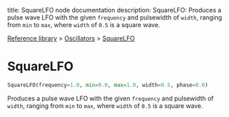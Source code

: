 title: SquareLFO node documentation
description: SquareLFO: Produces a pulse wave LFO with the given `frequency` and pulsewidth of `width`, ranging from `min` to `max`, where `width` of `0.5` is a square wave.

[Reference library](../../index.md) > [Oscillators](../index.md) > [SquareLFO](index.md)

# SquareLFO

```python
SquareLFO(frequency=1.0, min=0.0, max=1.0, width=0.5, phase=0.0)
```

Produces a pulse wave LFO with the given `frequency` and pulsewidth of `width`, ranging from `min` to `max`, where `width` of `0.5` is a square wave.

